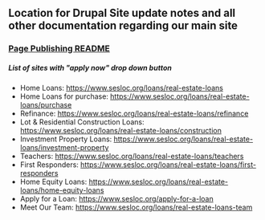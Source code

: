 ## Location for Drupal Site update notes and all other documentation regarding our main site
### [Page Publishing README](readmes/page-publish-readme.md)
##### List of sites with "apply now" drop down button
* Home Loans: https://www.sesloc.org/loans/real-estate-loans
* Home Loans for purchase: https://www.sesloc.org/loans/real-estate-loans/purchase
* Refinance: https://www.sesloc.org/loans/real-estate-loans/refinance
* Lot & Residential Construction Loans: https://www.sesloc.org/loans/real-estate-loans/construction
* Investment Property Loans: https://www.sesloc.org/loans/real-estate-loans/investment-property
* Teachers: https://www.sesloc.org/loans/real-estate-loans/teachers
* First Responders: https://www.sesloc.org/loans/real-estate-loans/first-responders
* Home Equity Loans: https://www.sesloc.org/loans/real-estate-loans/home-equity-loans
* Apply for a Loan: https://www.sesloc.org/apply-for-a-loan
* Meet Our Team: https://www.sesloc.org/loans/real-estate-loans-team
